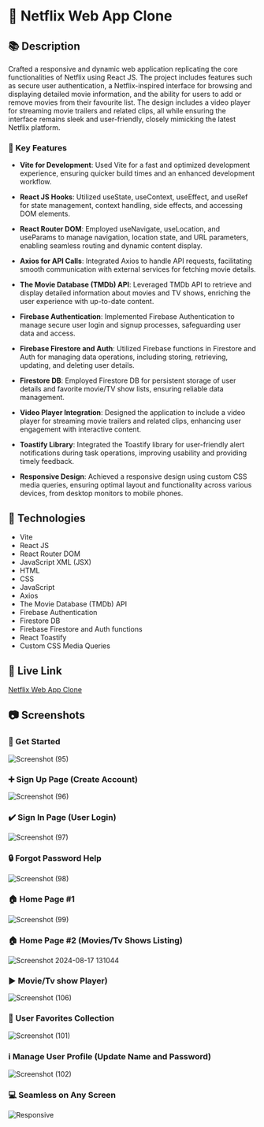 <!-- Title -->
# :iphone: Netflix Web App Clone

<!-- Description Section -->
## :books: Description
Crafted a responsive and dynamic web application replicating the core functionalities of Netflix using React JS. The project includes features such as secure user authentication, a Netflix-inspired interface for browsing and displaying detailed movie information, and the ability for users to add or remove movies from their favourite list. The design includes a video player for streaming movie trailers and related clips, all while ensuring the interface remains sleek and user-friendly, closely mimicking the latest Netflix platform.

### :name_badge: Key Features

- **Vite for Development**: Used Vite for a fast and optimized development experience, ensuring quicker build times and an enhanced development workflow.

- **React JS Hooks**: Utilized useState, useContext, useEffect, and useRef for state management, context handling, side effects, and accessing DOM elements.

- **React Router DOM**: Employed useNavigate, useLocation, and useParams to manage navigation, location state, and URL parameters, enabling seamless routing and dynamic content display.

- **Axios for API Calls**: Integrated Axios to handle API requests, facilitating smooth communication with external services for fetching movie details.

- **The Movie Database (TMDb) API**: Leveraged TMDb API to retrieve and display detailed information about movies and TV shows, enriching the user experience with up-to-date content.

- **Firebase Authentication**: Implemented Firebase Authentication to manage secure user login and signup processes, safeguarding user data and access.

- **Firebase Firestore and Auth**: Utilized Firebase functions in Firestore and Auth for managing data operations, including storing, retrieving, updating, and deleting user details.

- **Firestore DB**: Employed Firestore DB for persistent storage of user details and favorite movie/TV show lists, ensuring reliable data management.

- **Video Player Integration**: Designed the application to include a video player for streaming movie trailers and related clips, enhancing user engagement with interactive content.

- **Toastify Library**: Integrated the Toastify library for user-friendly alert notifications during task operations, improving usability and providing timely feedback.

- **Responsive Design**: Achieved a responsive design using custom CSS media queries, ensuring optimal layout and functionality across various devices, from desktop monitors to mobile phones.




<!-- Technologies Section -->
## :rocket: Technologies
- Vite
- React JS
- React Router DOM
- JavaScript XML (JSX)
- HTML
- CSS
- JavaScript
- Axios
- The Movie Database (TMDb) API
- Firebase Authentication
- Firestore DB
- Firebase Firestore and Auth functions
- React Toastify
- Custom CSS Media Queries
  
<!-- Live Link Section -->
## :link: Live Link

[Netflix Web App Clone](https://net-flix-web-app-clone.netlify.app/)

<!-- Screenshots Section -->
## :camera: Screenshots
### :checkered_flag: Get Started
![Screenshot (95)](https://github.com/user-attachments/assets/b6ac6238-1f0c-4cd7-8e0a-5c67c0df767d)
### :heavy_plus_sign: Sign Up Page (Create Account)
![Screenshot (96)](https://github.com/user-attachments/assets/11178002-21c7-476e-8ad9-86fb06cdaf7a)
### :heavy_check_mark: Sign In Page (User Login)
![Screenshot (97)](https://github.com/user-attachments/assets/0bc085b3-44f6-4585-b86e-b1067320648c)
### :lock: Forgot Password Help
![Screenshot (98)](https://github.com/user-attachments/assets/3963d526-21af-4959-9e0e-23c5d6562a03)
### :house: Home Page #1
![Screenshot (99)](https://github.com/user-attachments/assets/4df59a3d-7a91-4f03-99ab-262351bb5dcb)
### :house: Home Page #2 (Movies/Tv Shows Listing)
![Screenshot 2024-08-17 131044](https://github.com/user-attachments/assets/411a3ffa-a1d9-4fca-b589-6293c4aa7402)
### :arrow_forward: Movie/Tv show Player)
![Screenshot (106)](https://github.com/user-attachments/assets/f6349a2a-3c4b-41d4-a6f7-e3677d1dad93)
### :heart_decoration: User Favorites Collection
![Screenshot (101)](https://github.com/user-attachments/assets/7147187a-2be1-4a52-88fc-b8cdcfe6420b)
### :information_source: Manage User Profile (Update Name and Password)
![Screenshot (102)](https://github.com/user-attachments/assets/9bbafc2a-fcf7-4494-971e-728417837c1b)
### :computer: Seamless on Any Screen
![Responsive](https://github.com/user-attachments/assets/d4642d75-efe0-4915-b68c-b64846fb7ed5)

<!-- Demo Section -->
<!--## :clapper: Demo-->
